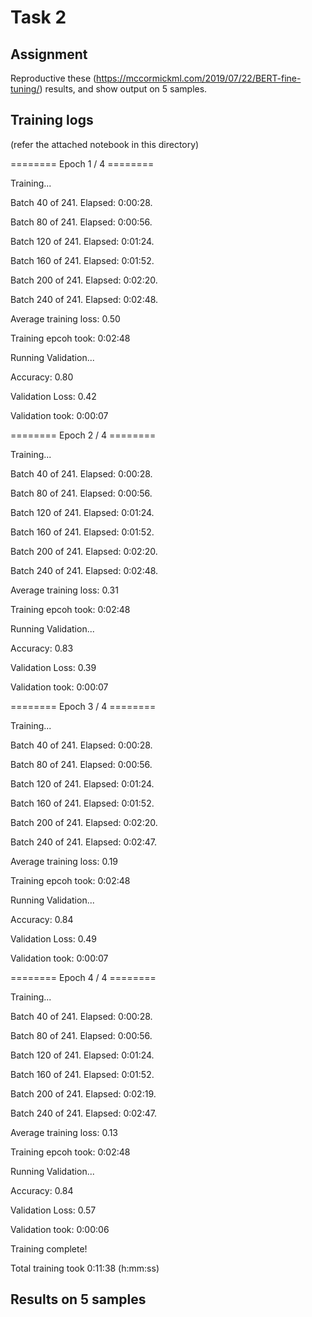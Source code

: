 # Task 2

## Assignment

Reproductive these (https://mccormickml.com/2019/07/22/BERT-fine-tuning/) results, and show output on 5 samples.

## Training logs
(refer the attached notebook in this directory)



======== Epoch 1 / 4 ========

Training...

  Batch    40  of    241.    Elapsed: 0:00:28.

  Batch    80  of    241.    Elapsed: 0:00:56.

  Batch   120  of    241.    Elapsed: 0:01:24.

  Batch   160  of    241.    Elapsed: 0:01:52.

  Batch   200  of    241.    Elapsed: 0:02:20.

  Batch   240  of    241.    Elapsed: 0:02:48.



  Average training loss: 0.50

  Training epcoh took: 0:02:48



Running Validation...

  Accuracy: 0.80

  Validation Loss: 0.42

  Validation took: 0:00:07



======== Epoch 2 / 4 ========

Training...

  Batch    40  of    241.    Elapsed: 0:00:28.

  Batch    80  of    241.    Elapsed: 0:00:56.

  Batch   120  of    241.    Elapsed: 0:01:24.

  Batch   160  of    241.    Elapsed: 0:01:52.

  Batch   200  of    241.    Elapsed: 0:02:20.

  Batch   240  of    241.    Elapsed: 0:02:48.



  Average training loss: 0.31

  Training epcoh took: 0:02:48



Running Validation...

  Accuracy: 0.83

  Validation Loss: 0.39

  Validation took: 0:00:07



======== Epoch 3 / 4 ========

Training...

  Batch    40  of    241.    Elapsed: 0:00:28.

  Batch    80  of    241.    Elapsed: 0:00:56.

  Batch   120  of    241.    Elapsed: 0:01:24.

  Batch   160  of    241.    Elapsed: 0:01:52.

  Batch   200  of    241.    Elapsed: 0:02:20.

  Batch   240  of    241.    Elapsed: 0:02:47.



  Average training loss: 0.19

  Training epcoh took: 0:02:48



Running Validation...

  Accuracy: 0.84

  Validation Loss: 0.49

  Validation took: 0:00:07



======== Epoch 4 / 4 ========

Training...

  Batch    40  of    241.    Elapsed: 0:00:28.

  Batch    80  of    241.    Elapsed: 0:00:56.

  Batch   120  of    241.    Elapsed: 0:01:24.

  Batch   160  of    241.    Elapsed: 0:01:52.

  Batch   200  of    241.    Elapsed: 0:02:19.

  Batch   240  of    241.    Elapsed: 0:02:47.



  Average training loss: 0.13

  Training epcoh took: 0:02:48



Running Validation...

  


Accuracy: 0.84

  Validation Loss: 0.57

  Validation took: 0:00:06



Training complete!

Total training took 0:11:38 (h:mm:ss)





## Results on 5 samples


